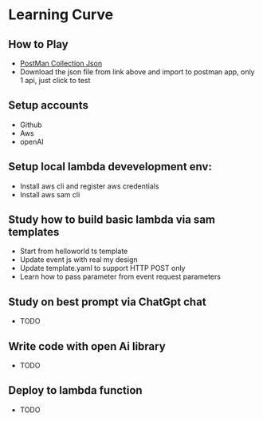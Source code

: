 # Learning Curve

## How to Play
+ [PostMan Collection Json](https://github.com/plutosun/play-aws/blob/main/everyoung.postman_collection.json)
+ Download the json file from link above and import to postman app, only 1 api, just click to test

## Setup accounts
+ Github
+ Aws
+ openAI

## Setup local lambda devevelopment env:
+ Install aws cli and register aws credentials
+ Install aws sam cli

## Study how to build basic lambda via sam templates 
+ Start from helloworld ts template
+ Update event js with real my design
+ Update template.yaml to support HTTP POST only
+ Learn how to pass parameter from event request parameters


## Study on best prompt via ChatGpt chat
+ TODO

## Write code with open Ai library
+ TODO

## Deploy to lambda function
+ TODO